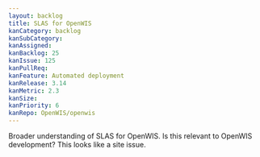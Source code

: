 ```yaml
---
layout: backlog
title: SLAS for OpenWIS
kanCategory: backlog
kanSubCategory:
kanAssigned:
kanBacklog: 25
kanIssue: 125
kanPullReq:
kanFeature: Automated deployment
kanRelease: 3.14
kanMetric: 2.3
kanSize:
kanPriority: 6
kanRepo: OpenWIS/openwis
---
```


Broader understanding of SLAS for OpenWIS. Is this relevant to OpenWIS development? This looks like a site issue.
